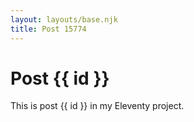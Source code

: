 ```yaml
---
layout: layouts/base.njk
title: Post 15774
---
```


# Post {{ id }}

This is post {{ id }} in my Eleventy project.
